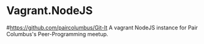 # Vagrant.NodeJS
#https://github.com/paircolumbus/Git-It
A vagrant NodeJS instance for Pair Columbus's Peer-Programming meetup. 
